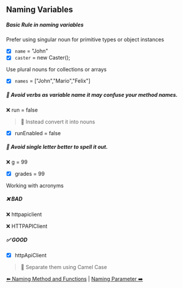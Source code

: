 ## Naming Variables

##### Basic Rule in naming variables

Prefer using singular noun for primitive types or object instances

- [x] `name` = "John"
- [x] `caster` = new Caster();

Use plural nouns for collections or arrays

- [x] `names` = ["John","Mario","Felix"]

##### :no_entry_sign: Avoid verbs as variable name it may confuse your method names.

:x: run = false

> :gem: Instead convert it into nouns

- [x] runEnabled = false

##### :no_entry_sign: Avoid single letter better to spell it out.

:x: g = 99

- [x] grades = 99

Working with acronyms

##### :x: BAD

:x: httpapiclient

:x: HTTPAPIClient

##### :white_check_mark: GOOD

- [x] httpApiClient

> :gem: Separate them using Camel Case


[:arrow_left: Naming Method and Functions](/method-function-names.md) | [Naming Parameter :arrow_right:](/parameter-names.md)
